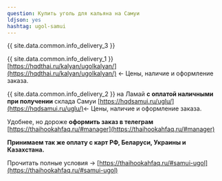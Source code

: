```yaml
---
question: Купить уголь для кальяна на Самуи
ldjson: yes
hashtag: ugol-samui
---
```


{{ site.data.common.info_delivery_3 }}

{{ site.data.common.info_delivery_1 }} [https://hqdthai.ru/kalyan/ugolkalyan/](https://hqdthai.ru/kalyan/ugolkalyan/) <- Цены, наличие и оформление заказа.

{{ site.data.common.info_delivery_2 }} на Ламай **с оплатой наличными при получении** склада Самуи [https://hqdsamui.ru/uglu/](https://hqdsamui.ru/uglu/)<- Цены, наличие и оформление заказа.

Удобнее, но дороже **оформить заказ в телеграм** [https://thaihookahfaq.ru/#manager](https://thaihookahfaq.ru/#manager)

**Принимаем так же оплату с карт РФ, Беларуси, Украины и Казахстана.**

Прочитать полные условия -> [https://thaihookahfaq.ru/#samui-ugol](https://thaihookahfaq.ru/#samui-ugol)
